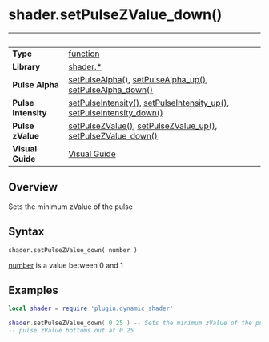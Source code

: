 # shader.setPulseZValue_down()

|                      | &nbsp; 
| -------------------- | ---------------------------------------------------------------
| __Type__             | [function](http://docs.coronalabs.com/api/type/Function.html)
| __Library__          | [shader.*](README.md)
| __Pulse Alpha__      | [setPulseAlpha()](setPulseAlpha.markdown), [setPulseAlpha_up()](setPulseAlpha_up.markdown), [setPulseAlpha_down()](setPulseAlpha_down.markdown)
| __Pulse Intensity__  |[setPulseIntensity()](setPulseIntensity.markdown), [setPulseIntensity_up()](setPulseIntensity_up.markdown), [setPulseIntensity_down()](setPulseIntensity_down.markdown)
| __Pulse zValue__     |[setPulseZValue()](setPulseZValue.markdown), [setPulseZValue_up()](setPulseZValue_up.markdown), [setPulseZValue_down()](setPulseZValue_down.markdown)
| __Visual Guide__     | [Visual Guide](http://dynamicshader.com/)


## Overview

Sets the minimum zValue of the pulse


## Syntax

	shader.setPulseZValue_down( number )

[number](https://docs.coronalabs.com/api/type/Number.html) is a value between 0 and 1

## Examples

``````lua
local shader = require 'plugin.dynamic_shader'

shader.setPulseZValue_down( 0.25 ) -- Sets the minimum zValue of the pulse
-- pulse zValue bottoms out at 0.25

``````

